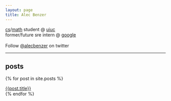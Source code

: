 ```yaml
---
layout: page
title: Alec Benzer
---
```

<div id="bio">
<p>
<a href="http://cs.uiuc.edu">cs</a>/<a href="http://math.uiuc.edu">math</a> student @ <a href="http://uiuc.edu">uiuc</a><br />
former/future sre intern @ <a href="http://www.google.com/about">google</a>
<br />
<br />
Follow <a href="http://twitter.com/alecbenzer">@alecbenzer</a> on twitter
</p>
</div>

<hr />

## posts

{% for post in site.posts %}
  <div class="post-div">
  <!--<span class="date">{{post.date | date: "%m/%d/%y" }}&nbsp;&nbsp;&nbsp;</span>-->
  <a href="{{post.url}}">{{post.title}}</a>
  </div>
{% endfor %}
